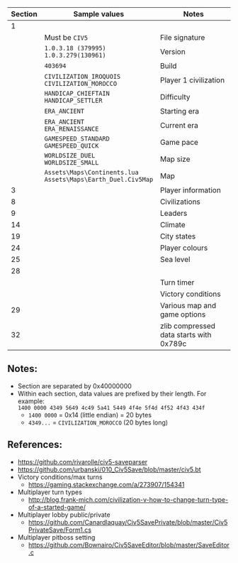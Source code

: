| Section | Sample values | Notes |
| --- | --- | --- |
| 1 |  |  |
|  |  Must be `CIV5` | File signature |
|  | `1.0.3.18 (379995)`<br>`1.0.3.279(130961)` | Version |
|  | `403694` | Build |
|  | `CIVILIZATION_IROQUOIS`<br>`CIVILIZATION_MOROCCO` | Player 1 civilization |
|  | `HANDICAP_CHIEFTAIN`<br>`HANDICAP_SETTLER` | Difficulty |
|  | `ERA_ANCIENT` | Starting era |
|  | `ERA_ANCIENT`<br>`ERA_RENAISSANCE` | Current era |
|  | `GAMESPEED_STANDARD`<br>`GAMESPEED_QUICK` | Game pace |
|  | `WORLDSIZE_DUEL`<br>`WORLDSIZE_SMALL` | Map size |
|  | `Assets\Maps\Continents.lua`<br>`Assets\Maps\Earth_Duel.Civ5Map` | Map |
| 3 |  | Player information |
| 8 |  | Civilizations |
| 9 |  | Leaders |
| 14 |  | Climate |
| 19 |  | City states |
| 24 |  | Player colours |
| 25 |  | Sea level |
| 28 |  |  |
|  |  | Turn timer |
|  |  | Victory conditions |
| 29 |  | Various map and game options |
| 32 |  | zlib compressed data starts with 0x789c |

Notes:
---
- Section are separated by 0x40000000
- Within each section, data values are prefixed by their length. For example:  
  `1400 0000 4349 5649 4c49 5a41 5449 4f4e 5f4d 4f52 4f43 434f`
  - `1400 0000` = 0x14 (little endian) = 20 bytes
  - `4349...` = `CIVILIZATION_MOROCCO` (20 bytes long)

References:
---
- https://github.com/rivarolle/civ5-saveparser
- https://github.com/urbanski/010_Civ5Save/blob/master/civ5.bt
- Victory conditions/max turns
  - https://gaming.stackexchange.com/a/273907/154341
- Multiplayer turn types
  - http://blog.frank-mich.com/civilization-v-how-to-change-turn-type-of-a-started-game/
- Multiplayer lobby public/private
  - https://github.com/Canardlaquay/Civ5SavePrivate/blob/master/Civ5PrivateSave/Form1.cs
- Multiplayer pitboss setting
  - https://github.com/Bownairo/Civ5SaveEditor/blob/master/SaveEditor.c
